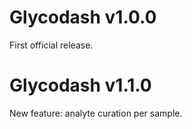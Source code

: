 # Glycodash v1.0.0

First official release.


# Glycodash v1.1.0
New feature: analyte curation per sample.
